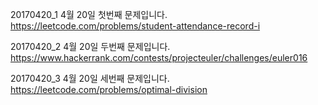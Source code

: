 ﻿20170420_1
4월 20일 첫번째 문제입니다.
https://leetcode.com/problems/student-attendance-record-i

20170420_2
4월 20일 두번째 문제입니다.
https://www.hackerrank.com/contests/projecteuler/challenges/euler016

20170420_3
4월 20일 세번째 문제입니다.
https://leetcode.com/problems/optimal-division
